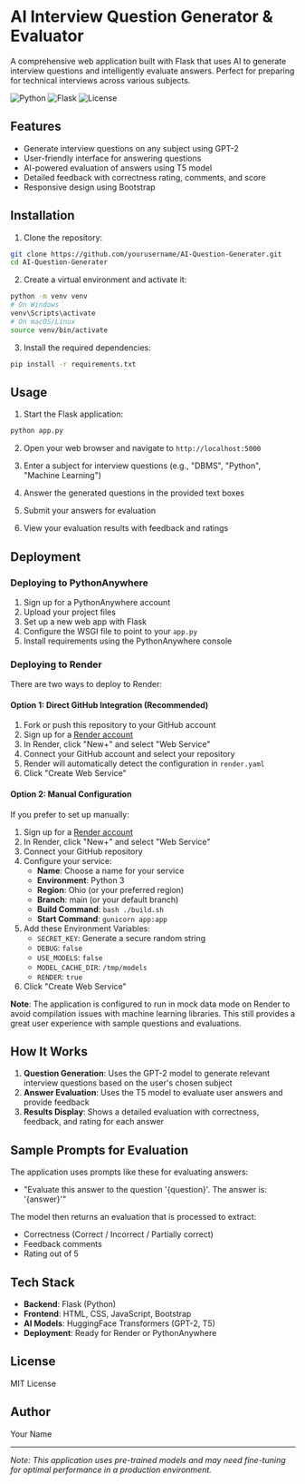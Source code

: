 # AI Interview Question Generator & Evaluator

A comprehensive web application built with Flask that uses AI to generate interview questions and intelligently evaluate answers. Perfect for preparing for technical interviews across various subjects.

![Python](https://img.shields.io/badge/Python-3.8+-blue.svg)
![Flask](https://img.shields.io/badge/Flask-2.3+-green.svg)
![License](https://img.shields.io/badge/License-MIT-yellow.svg)

## Features

- Generate interview questions on any subject using GPT-2
- User-friendly interface for answering questions
- AI-powered evaluation of answers using T5 model
- Detailed feedback with correctness rating, comments, and score
- Responsive design using Bootstrap

## Installation

1. Clone the repository:
```bash
git clone https://github.com/yourusername/AI-Question-Generater.git
cd AI-Question-Generater
```

2. Create a virtual environment and activate it:
```bash
python -m venv venv
# On Windows
venv\Scripts\activate
# On macOS/Linux
source venv/bin/activate
```

3. Install the required dependencies:
```bash
pip install -r requirements.txt
```

## Usage

1. Start the Flask application:
```bash
python app.py
```

2. Open your web browser and navigate to `http://localhost:5000`

3. Enter a subject for interview questions (e.g., "DBMS", "Python", "Machine Learning")

4. Answer the generated questions in the provided text boxes

5. Submit your answers for evaluation

6. View your evaluation results with feedback and ratings

## Deployment

### Deploying to PythonAnywhere

1. Sign up for a PythonAnywhere account
2. Upload your project files
3. Set up a new web app with Flask
4. Configure the WSGI file to point to your `app.py`
5. Install requirements using the PythonAnywhere console

### Deploying to Render

There are two ways to deploy to Render:

#### Option 1: Direct GitHub Integration (Recommended)

1. Fork or push this repository to your GitHub account
2. Sign up for a [Render account](https://render.com/)
3. In Render, click "New+" and select "Web Service"
4. Connect your GitHub account and select your repository
5. Render will automatically detect the configuration in `render.yaml`
6. Click "Create Web Service"

#### Option 2: Manual Configuration

If you prefer to set up manually:

1. Sign up for a [Render account](https://render.com/)
2. In Render, click "New+" and select "Web Service"
3. Connect your GitHub repository
4. Configure your service:
   - **Name**: Choose a name for your service
   - **Environment**: Python 3
   - **Region**: Ohio (or your preferred region)
   - **Branch**: main (or your default branch)
   - **Build Command**: `bash ./build.sh`
   - **Start Command**: `gunicorn app:app`
5. Add these Environment Variables:
   - `SECRET_KEY`: Generate a secure random string
   - `DEBUG`: `false`
   - `USE_MODELS`: `false`
   - `MODEL_CACHE_DIR`: `/tmp/models`
   - `RENDER`: `true`
6. Click "Create Web Service"

**Note**: The application is configured to run in mock data mode on Render to avoid compilation issues with machine learning libraries. This still provides a great user experience with sample questions and evaluations.

## How It Works

1. **Question Generation**: Uses the GPT-2 model to generate relevant interview questions based on the user's chosen subject
2. **Answer Evaluation**: Uses the T5 model to evaluate user answers and provide feedback
3. **Results Display**: Shows a detailed evaluation with correctness, feedback, and rating for each answer

## Sample Prompts for Evaluation

The application uses prompts like these for evaluating answers:

- "Evaluate this answer to the question '{question}'. The answer is: '{answer}'"

The model then returns an evaluation that is processed to extract:
- Correctness (Correct / Incorrect / Partially correct)
- Feedback comments
- Rating out of 5

## Tech Stack

- **Backend**: Flask (Python)
- **Frontend**: HTML, CSS, JavaScript, Bootstrap
- **AI Models**: HuggingFace Transformers (GPT-2, T5)
- **Deployment**: Ready for Render or PythonAnywhere

## License

MIT License

## Author

Your Name

---

*Note: This application uses pre-trained models and may need fine-tuning for optimal performance in a production environment.*
